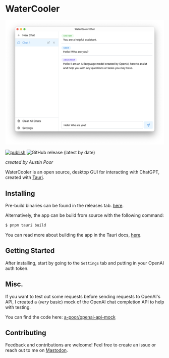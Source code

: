 # WaterCooler

![A screenshot of the WaterCooler app](./etc/screenshot.png)

[![publish](https://github.com/a-poor/watercooler/actions/workflows/publish.yml/badge.svg)](https://github.com/a-poor/watercooler/actions/workflows/publish.yml)
![GitHub release (latest by date)](https://img.shields.io/github/v/release/a-poor/watercooler)

_created by Austin Poor_

WaterCooler is an open source, desktop GUI for interacting with ChatGPT, created with [Tauri](https://tauri.app).


## Installing

Pre-build binaries can be found in the releases tab. [here](https://github.com/a-poor/watercooler/releases).

Alternatively, the app can be build from source with the following command:

```sh
$ pnpm tauri build
```

You can read more about building the app in the Tauri docs, [here](https://tauri.app/v1/guides/building/).


## Getting Started

After installing, start by going to the `Settings` tab and putting in your OpenAI auth token.


## Misc.

If you want to test out some requests before sending requests to OpenAI's API, I created a (_very_ basic) mock of the OpenAI chat completion API
to help with testing.

You can find the code here: [a-poor/openai-api-mock](https://github.com/a-poor/openai-api-mock)


## Contributing

Feedback and contributions are welcome! Feel free to create an issue or reach out to me on [Mastodon](https://mastodon.social/@austinpoor).

